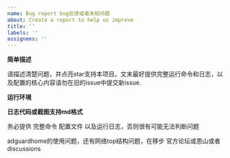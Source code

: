 ```yaml
---
name: Bug report bug反馈或者未知问题
about: Create a report to help us improve
title: ''
labels: ''
assignees: ''
---
```


**简单描述**

请描述清楚问题，并点亮star支持本项目。文末最好提供完整运行命令和日志，以及配置的核心内容请勿在旧的issue中提交新issue.

**运行环境**

**日志代码或截图支持md格式**

务必提供 完整命令 配置文件 以及运行日志，否则很有可能无法判断问题

adguardhome的使用问题，还有网络top结构问题，在移步 官方论坛或恩山或者discussions
